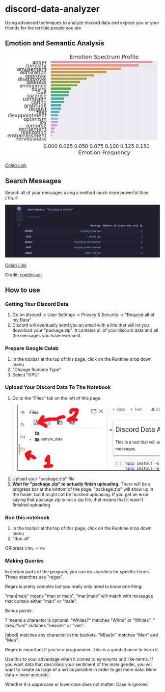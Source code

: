 # discord-data-analyzer

Using advanced techniques to analyze discord data and expose you or your friends for the terrible people you are

## Emotion and Semantic Analysis

<p align="center">
  <img src="doc/ex1.png">
</p>

[Colab Link](https://colab.research.google.com/github/codekisser/discord-data-analyzer/blob/main/analyzer.ipynb)


## Search Messages

Search all of your messages using a method much more powerful than `CTRL+F`

<p align="center">
  <img src="doc/search.png">
</p>


[Colab Link](https://colab.research.google.com/github/codekisser/discord-data-analyzer/blob/main/search.ipynb)

Credit: [codekisser](https://codekisser.com)

## How to use

### Getting Your Discord Data
1. Go on discord -> User Settings -> Privacy & Security -> "Request all of my Data"
2. Discord will eventually send you an email with a link that will let you download your "package.zip". It contains all of your discord data and all the messages you have ever sent.

### Prepare Google Colab

1. In the toolbar at the top of this page, click on the Runtime drop down menu
2. "Change Runtime Type"
3. Select "GPU"

### Upload Your Discord Data To The Notebook
1. Go to the "Files" tab on the left of this page.

> ![image.png](doc/instruction1.png)
2. Upload your "package.zip" file
3. **Wait for "package.zip" to actually finish uploading.** There will be a progress bar at the bottom of the page. "package.zip" will show up in the folder, but it might not be finished uploading. If you get an error saying that package.zip is not a zip file, that means that it wasn't finished uploading.

### Run this notebook
1. In the toolbar at the top of this page, click on the Runtime drop down menu
2. "Run all"

OR press `CTRL + F9`

### Making Queries

In certain parts of the program, you can do searches for specific terms. These searches use "regex".

Regex is pretty complex but you really only need to know one thing:

"man|male" means "man or male". "man|male" will match with messages that contain either "man" or "male".

Bonus points:

? means a character is optional. "Whites?" matches "White" or "Whites", "(neo)?vim" matches "neovim" or "vim".

[abcd] matches any character in the backets. "M[ae]n" matches "Man" and "Men".

Regex is important if you're a programmer. This is a good chance to learn it.

Use this to your advantage when it comes to synonyms and like-terms. If you want data that describes your sentiment of the male gender, you will want to create as large of a net as possible in order to get more data. More data = more accurate.

Whether it is uppercase or lowercase does not matter. Case is ignored.

